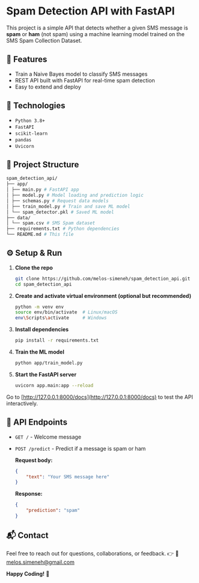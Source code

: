 # Spam Detection API with FastAPI

This project is a simple API that detects whether a given SMS message is **spam** or **ham** (not spam) using a machine learning model trained on the SMS Spam Collection Dataset.

## 🚀 Features

- Train a Naive Bayes model to classify SMS messages
- REST API built with FastAPI for real-time spam detection
- Easy to extend and deploy

## 🔧 Technologies

- `Python 3.8+`
- `FastAPI`
- `scikit-learn`
- `pandas`
- `Uvicorn`

## 📁 Project Structure

```bash
spam_detection_api/
├── app/
│ ├── main.py # FastAPI app
│ ├── model.py # Model loading and prediction logic
│ ├── schemas.py # Request data models
│ ├── train_model.py # Train and save ML model
│ └── spam_detector.pkl # Saved ML model
├── data/
│ └── spam.csv # SMS Spam dataset
├── requirements.txt # Python dependencies
└── README.md # This file
```

## ⚙️ Setup & Run

1. **Clone the repo**

    ```bash
    git clone https://github.com/melos-simeneh/spam_detection_api.git
    cd spam_detection_api
    ```

2. **Create and activate virtual environment (optional but recommended)**

    ```bash
    python -m venv env
    source env/bin/activate  # Linux/macOS
    env\Scripts\activate     # Windows
    ```

3. **Install dependencies**

    ```bash
    pip install -r requirements.txt
    ```

4. **Train the ML model**

    ```bash
    python app/train_model.py
    ```

5. **Start the FastAPI server**

    ```bash
    uvicorn app.main:app --reload
    ```

Go to [http://127.0.0.1:8000/docs](http://127.0.0.1:8000/docs) to test the API interactively.

## 📝 API Endpoints

- `GET /` - Welcome message

- `POST /predict` - Predict if a message is spam or ham

    **Request body:**

    ```json
    {
        "text": "Your SMS message here"
    }
    ```

    **Response:**

    ```json
    {
        "prediction": "spam"
    }
    ```

## 📬 Contact

Feel free to reach out for questions, collaborations, or feedback. 👉 📧 [melos.simeneh@gmail.com](mailto:melos.simeneh@gmail.com)

**Happy Coding!** 🚀
